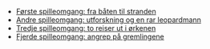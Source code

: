  - [Første spilleomgang: fra båten til stranden](./session-001.md)
 - [Andre spilleomgang: utforskning og en rar leopardmann](./session-002.md)
 - [Tredje spilleomgang: to reiser ut i ørkenen](./session-003.md)
 - [Fjerde spilleomgang: angrep på gremlingene](./session-004.md)
